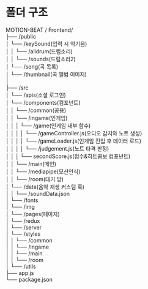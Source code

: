 <h1>폴더 구조</h1>

MOTION-BEAT / Frontend/<br>
├── /public<br>
│ └── /keySound(입력 시 악기음)<br>
│ │ └── /alldrum(드럼소리)<br>
│ │ └── /sounds(드럼소리2)<br>
│ └── /song(곡 목록)<br>
│ └── /thumbnail(곡 앨범 이미지)<br>
│<br>
├── /src<br>
│ └── /apis(소셜 로그인)<br>
│ └── /components(컴포넌트)<br>
│ │ └── /common(공용)<br>
│ │ └── /ingame(인게임)<br>
│ │ │ └── /game(인게임 내부 함수)<br>
│ │ │ │ └── /gameController.js(오디오 감지와 노트 생성)<br>
│ │ │ │ └── /gameLoader.js(인게임 진입 후 데이터 로드)<br>
│ │ │ │ └── /judgement.js(노트 타격 판정)<br>
│ │ │ └── secondScore.js(점수&히트콤보 컴포넌트)<br>
│ │ └── /main(메인)<br>
│ │ └── /mediapipe(모션인식)<br>
│ │ └── /room(대기 방)<br>
│ └── /data(음악 재생 커스텀 훅)<br>
│ │ └── /soundData.json<br>
│ └── /fonts<br>
│ └── /img<br>
│ └── /pages(페이지)<br>
│ └── /redux<br>
│ └── /server<br>
│ └── /styles<br>
│ │ └── /common<br>
│ │ └── /ingame<br>
│ │ └── /main<br>
│ │ └── /room<br>
│ └── /utils<br>
├── app.js<br>
└── package.json<br>
